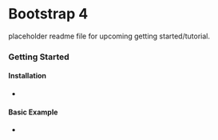 # Bootstrap 4

placeholder readme file for upcoming getting started/tutorial.

### Getting Started

#### Installation

- **[]()**


#### Basic Example

- **[]()**

 



